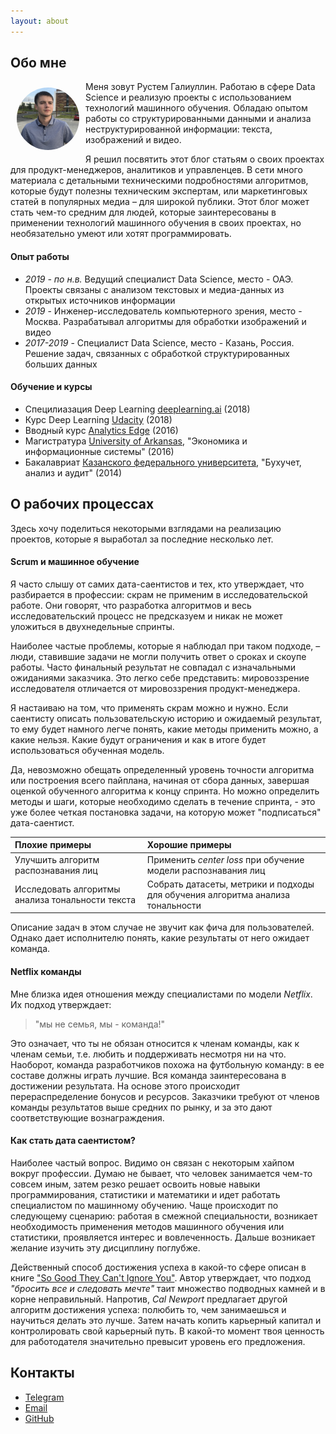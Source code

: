 ```yaml
---
layout: about
---
```


## Обо мне

<img src="/assets/images/me.jpg" alt="me" style="width:100px; height: 100px; float:left; border-radius: 50%; margin: 10px;">
Меня зовут Рустем Галиуллин. Работаю в сфере Data Science и реализую проекты с использованием технологий машинного обучения. Обладаю опытом работы со структурированными данными и анализа неструктурированной информации: текста, изображений и видео.

Я решил посвятить этот блог статьям о своих проектах для продукт-менеджеров, аналитиков и управленцев. В сети много материала с детальными техническими подробностями алгоритмов, которые будут полезны техническим экспертам, или маркетинговых статей в популярных медиа – для широкой публики. Этот блог может стать чем-то средним для людей, которые заинтересованы в применении технологий машинного обучения в своих проектах, но необязательно умеют или хотят программировать.

#### Опыт работы

- _2019 - по н.в._ Ведущий специалист Data Science, место - ОАЭ. Проекты связаны с анализом текстовых и медиа-данных из открытых источников информации
- _2019_ - Инженер-исследователь компьютерного зрения, место - Москва. Разрабатывал алгоритмы для обработки изображений и видео
- _2017-2019_ - Специалист Data Science, место - Казань, Россия. Решение задач, связанных с обработкой структурированных больших данных

#### Обучение и курсы

- Специлиазация Deep Learning [deeplearning.ai](https://www.deeplearning.ai/deep-learning-specialization/) (2018)
- Курс Deep Learning [Udacity](https://classroom.udacity.com/courses/ud730) (2018)
- Вводный курс [Analytics Edge](https://www.edx.org/course/the-analytics-edge) (2016)
- Магистратура [University of Arkansas](https://www.uark.edu), "Экономика и информационные системы" (2016)
- Бакалавриат [Казанского федерального университета](https://kpfu.ru), "Бухучет, анализ и аудит" (2014)

## О рабочих процессах

Здесь хочу поделиться некоторыми взглядами на реализацию проектов, которые я выработал за последние несколько лет.

#### Scrum и машинное обучение

Я часто слышу от самих дата-саентистов и тех, кто утверждает, что разбирается в профессии: скрам не применим в исследовательской работе. Они говорят, что разработка алгоритмов и весь исследовательский процесс не предсказуем и никак не может уложиться в двухнедельные спринты.

Наиболее частые проблемы, которые я наблюдал при таком подходе, – люди, ставившие задачи не могли получить ответ о сроках и скоупе работы. Часто финальный результат не совпадал с изначальными ожиданиями заказчика. Это легко себе представить: мировоззрение исследователя отличается от мировоззрения продукт-менеджера.

Я настаиваю на том, что применять скрам можно и нужно. Если саентисту описать пользовательскую историю и ожидаемый результат, то ему будет намного легче понять, какие методы применить можно, а какие нельзя. Какие будут ограничения и как в итоге будет использоваться обученная модель.

Да, невозможно обещать определенный уровень точности алгоритма или построения всего пайплана, начиная от сбора данных, завершая оценкой обученного алгоритма к концу спринта. Но можно определить методы и шаги, которые необходимо сделать в течение спринта, - это уже более четкая постановка задачи, на которую может "подписаться" дата-саентист.

| Плохие примеры     | Хорошие примеры  |
| :------------- | :------------- |
| Улучшить алгоритм распознавания лиц      | Применить _center loss_ при обучение модели распознавания лиц |
| Исследовать алгоритмы анализа тональности текста | Собрать датасеты, метрики и подходы для обучения алгоритма анализа тональности |

Описание задач в этом случае не звучит как фича для пользователей. Однако дает исполнителю понять, какие результаты от него ожидает команда.

#### Netflix команды

Мне близка идея отношения между специалистами по модели _Netflix_. Их подход утверждает:
> "мы не семья, мы - команда!"

Это означает, что ты не обязан относится к членам команды, как к членам семьи, т.е. любить и поддерживать несмотря ни на что. Наоборот, команда разработчиков похожа на футбольную команду: в ее составе должны играть лучшие. Вся команда заинтересована в достижении результата. На основе этого происходит перераспределение бонусов и ресурсов. Заказчики требуют от членов команды результатов выше средних по рынку, и за это дают соответствующие вознаграждения.

#### Как стать дата саентистом?

Наиболее частый вопрос. Видимо он связан с некоторым хайпом вокруг профессии. Думаю не бывает, что человек занимается чем-то совсем иным, затем резко решает освоить новые навыки программирования, статистики и математики и идет работать специалистом по машинному обучению. Чаще происходит по следующему сценарию: работая в смежной специальности, возникает необходимость применения методов машинного обучения или статистики, проявляется интерес и вовлеченность. Дальше возникает желание изучить эту дисциплину поглубже.

Действенный способ достижения успеха в какой-то сфере описан в книге ["So Good They Can't Ignore You"](https://www.amazon.com/Good-They-Cant-Ignore-You/dp/1455509124). Автор утверждает, что подход _"бросить все и следовать мечте"_ таит множество подводных камней и в корне неправильный. Напротив, _Cal Newport_ предлагает другой алгоритм достижения успеха: полюбить то, чем занимаешься и научиться делать это лучше. Затем начать копить карьерный капитал и контролировать  свой карьерный путь. В какой-то момент твоя ценность для работодателя значительно превысит уровень его предложения.

## Контакты

- <a href="https://t.me/rusteam11" target="_blank">Telegram</a>
- [Email](mailto:rustemgal@gmail.com)
- <a href="https://github.com/Rusteam" target="_blank">GitHub</a>
